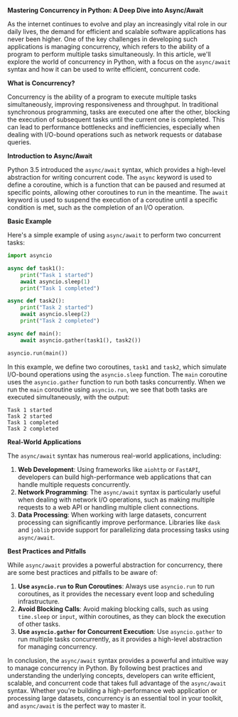 **Mastering Concurrency in Python: A Deep Dive into Async/Await**

As the internet continues to evolve and play an increasingly vital role in our daily lives, the demand for efficient and scalable software applications has never been higher. One of the key challenges in developing such applications is managing concurrency, which refers to the ability of a program to perform multiple tasks simultaneously. In this article, we'll explore the world of concurrency in Python, with a focus on the `async/await` syntax and how it can be used to write efficient, concurrent code.

**What is Concurrency?**

Concurrency is the ability of a program to execute multiple tasks simultaneously, improving responsiveness and throughput. In traditional synchronous programming, tasks are executed one after the other, blocking the execution of subsequent tasks until the current one is completed. This can lead to performance bottlenecks and inefficiencies, especially when dealing with I/O-bound operations such as network requests or database queries.

**Introduction to Async/Await**

Python 3.5 introduced the `async/await` syntax, which provides a high-level abstraction for writing concurrent code. The `async` keyword is used to define a coroutine, which is a function that can be paused and resumed at specific points, allowing other coroutines to run in the meantime. The `await` keyword is used to suspend the execution of a coroutine until a specific condition is met, such as the completion of an I/O operation.

**Basic Example**

Here's a simple example of using `async/await` to perform two concurrent tasks:
```python
import asyncio

async def task1():
    print("Task 1 started")
    await asyncio.sleep(1)
    print("Task 1 completed")

async def task2():
    print("Task 2 started")
    await asyncio.sleep(2)
    print("Task 2 completed")

async def main():
    await asyncio.gather(task1(), task2())

asyncio.run(main())
```
In this example, we define two coroutines, `task1` and `task2`, which simulate I/O-bound operations using the `asyncio.sleep` function. The `main` coroutine uses the `asyncio.gather` function to run both tasks concurrently. When we run the `main` coroutine using `asyncio.run`, we see that both tasks are executed simultaneously, with the output:
```
Task 1 started
Task 2 started
Task 1 completed
Task 2 completed
```
**Real-World Applications**

The `async/await` syntax has numerous real-world applications, including:

1. **Web Development**: Using frameworks like `aiohttp` or `FastAPI`, developers can build high-performance web applications that can handle multiple requests concurrently.
2. **Network Programming**: The `async/await` syntax is particularly useful when dealing with network I/O operations, such as making multiple requests to a web API or handling multiple client connections.
3. **Data Processing**: When working with large datasets, concurrent processing can significantly improve performance. Libraries like `dask` and `joblib` provide support for parallelizing data processing tasks using `async/await`.

**Best Practices and Pitfalls**

While `async/await` provides a powerful abstraction for concurrency, there are some best practices and pitfalls to be aware of:

1. **Use `asyncio.run` to Run Coroutines**: Always use `asyncio.run` to run coroutines, as it provides the necessary event loop and scheduling infrastructure.
2. **Avoid Blocking Calls**: Avoid making blocking calls, such as using `time.sleep` or `input`, within coroutines, as they can block the execution of other tasks.
3. **Use `asyncio.gather` for Concurrent Execution**: Use `asyncio.gather` to run multiple tasks concurrently, as it provides a high-level abstraction for managing concurrency.

In conclusion, the `async/await` syntax provides a powerful and intuitive way to manage concurrency in Python. By following best practices and understanding the underlying concepts, developers can write efficient, scalable, and concurrent code that takes full advantage of the `async/await` syntax. Whether you're building a high-performance web application or processing large datasets, concurrency is an essential tool in your toolkit, and `async/await` is the perfect way to master it.